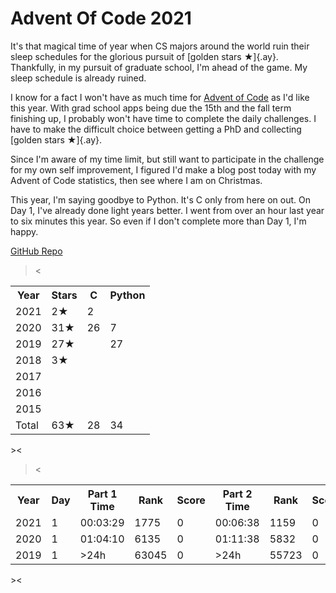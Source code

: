 # Advent Of Code 2021

It's that magical time of year when CS majors around the world ruin their sleep
schedules for the glorious pursuit of [golden stars ★]{.ay}. Thankfully, in my
pursuit of graduate school, I'm ahead of the game. My sleep schedule is already
ruined.

I know for a fact I won't have as much time for
[Advent of Code](https://adventofcode.com)
as I'd like this year. With grad school apps being due the 15th and the fall
term finishing up, I probably won't have time to complete the daily challenges.
I have to make the difficult choice between getting a PhD and collecting
[golden stars ★]{.ay}.

Since I'm aware of my time limit, but still want to participate in the challenge
for my own self improvement, I figured I'd make a blog post today with my
Advent of Code statistics, then see where I am on Christmas.

This year, I'm saying goodbye to Python. It's C only from here on out. On Day 1,
I've already done light years better. I went from over an hour last year to six
minutes this year. So even if I don't complete more than Day 1, I'm happy.

[GitHub Repo](https://github.com/charlieroses/AdventOfCode)

><
<table>
<tr><th>Year</th><th>Stars</th><th>C</th><th>Python</th></tr>
<tr><td class="ag">2021</td><td class="ay">2★</td><td>2</td><td></td></tr>
<tr><td class="ag">2020</td><td class="ay">31★</td><td>26</td><td>7</td></tr>
<tr><td class="ag">2019</td><td class="ay">27★</td><td></td><td>27</td></tr>
<tr><td class="ag">2018</td><td class="ay">3★</td><td></td><td></td></tr>
<tr><td class="ag">2017</td><td class="ay"></td><td></td><td></td></tr>
<tr><td class="ag">2016</td><td class="ay"></td><td></td><td></td></tr>
<tr><td class="ag">2015</td><td class="ay"></td><td></td><td></td></tr>
<tr><td>Total</td><td class="ay">63★</td><td>28</td><td>34</td></tr>
</table>
><

<br>


><
<table>
<tr>
<th>Year</th><th>Day</th>
<th class="as">Part 1 Time</th><th class="as">Rank</th><th class="as">Score</th>
<th class="ay">Part 2 Time</th><th class="ay">Rank</th><th class="ay">Score</th>
</tr>
<tr><td>2021</td><td>1</td><td>00:03:29</td><td>1775</td><td>0</td><td>00:06:38</td><td>1159</td><td>0</td></tr>
<tr><td>2020</td><td>1</td><td>01:04:10</td><td>6135</td><td>0</td><td>01:11:38</td><td>5832</td><td>0</td></tr>
<tr><td>2019</td><td>1</td><td>>24h</td><td>63045</td><td>0</td><td>>24h</td><td>55723</td><td>0</td></tr>
</table>
><
